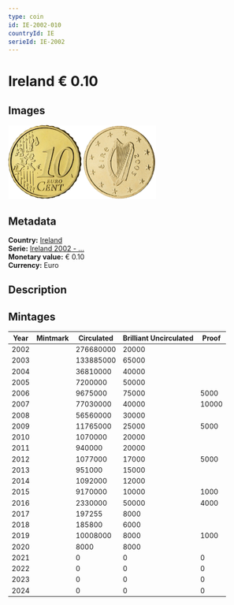 ```yaml
---
type: coin
id: IE-2002-010
countryId: IE
serieId: IE-2002
---
```


# Ireland € 0.10

## Images

<img src="../../../Images/common-2002-010.webp" height="150" alt="Front image"><img src="Images/ireland-2002-010.webp" height="150" alt="Back image">

## Metadata

**Country:** [Ireland](../index.md)\
**Serie:** [Ireland 2002 - ...](index.md)\
**Monetary value:** € 0.10\
**Currency:** Euro

## Description

## Mintages

| Year | Mintmark | Circulated | Brilliant Uncirculated | Proof |
| ---- | -------- | ---------- | ---------------------- | ----- |
| 2002 |          | 276680000  | 20000                  |       |
| 2003 |          | 133885000  | 65000                  |       |
| 2004 |          | 36810000   | 40000                  |       |
| 2005 |          | 7200000    | 50000                  |       |
| 2006 |          | 9675000    | 75000                  | 5000  |
| 2007 |          | 77030000   | 40000                  | 10000 |
| 2008 |          | 56560000   | 30000                  |       |
| 2009 |          | 11765000   | 25000                  | 5000  |
| 2010 |          | 1070000    | 20000                  |       |
| 2011 |          | 940000     | 20000                  |       |
| 2012 |          | 1077000    | 17000                  | 5000  |
| 2013 |          | 951000     | 15000                  |       |
| 2014 |          | 1092000    | 12000                  |       |
| 2015 |          | 9170000    | 10000                  | 1000  |
| 2016 |          | 2330000    | 50000                  | 4000  |
| 2017 |          | 197255     | 8000                   |       |
| 2018 |          | 185800     | 6000                   |       |
| 2019 |          | 10008000   | 8000                   | 1000  |
| 2020 |          | 8000       | 8000                   |       |
| 2021 |          | 0          | 0                      | 0     |
| 2022 |          | 0          | 0                      | 0     |
| 2023 |          | 0          | 0                      | 0     |
| 2024 |          | 0          | 0                      | 0     |
